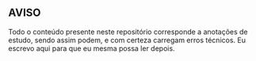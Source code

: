 ## AVISO
Todo o conteúdo presente neste repositório corresponde a anotações de estudo, sendo assim podem, e com certeza carregam erros técnicos. Eu escrevo aqui para que eu mesma possa ler depois.

